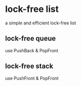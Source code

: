 # lock-free list

a simple and efficient lock-free list

## lock-free queue
use PushBack & PopFront

## lock-free stack
use PushFront & PopFront
